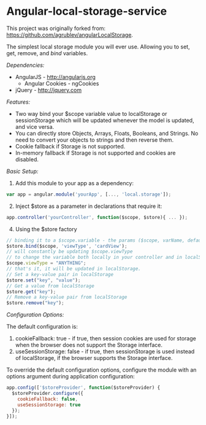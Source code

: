 Angular-local-storage-service
=============================

This project was originally forked from: https://github.com/agrublev/angularLocalStorage.

The simplest local storage module you will ever use. Allowing you to set, get, remove, and *bind* variables.

*Dependencies:*

* AngularJS - http://angularjs.org
  * Angular Cookies - ngCookies
* jQuery - http://jquery.com

*Features:*

* Two way bind your $scope variable value to localStorage or sessionStorage which will be updated whenever the model is updated, and vice versa.
* You can directly store Objects, Arrays, Floats, Booleans, and Strings. No need to convert your objects to strings and then reverse them.
* Cookie fallback if Storage is not supported.
* In-memory fallback if Storage is not supported and cookies are disabled.

*Basic Setup:*

1. Add this module to your app as a dependency:
```JAVASCRIPT
var app = angular.module('yourApp', [..., 'local.storage']);
```
2. Inject $store as a parameter in declarations that require it:
```JAVASCRIPT
app.controller('yourController', function($scope, $store){ ... });
```
4. Using the $store factory
```JAVASCRIPT
// binding it to a $scope.variable - the params ($scope, varName, defaultValue(optional))
$store.bind($scope, 'viewType', 'cardView');
// will constantly be updating $scope.viewType
// to change the variable both locally in your controller and in localStorage just do
$scope.viewType = "ANYTHING";
// that's it, it will be updated in localStorage.
// Set a key-value pair in localStorage
$store.set("key", "value");
// Get a value from localStorage
$store.get("key");
// Remove a key-value pair from localStorage
$store.remove("key");
```

*Configuration Options:*

The default configuration is:

1. cookieFallback: true - if true, then session cookies are used for storage when the browser does not support the Storage interface.
2. useSessionStorage: false - if true, then sessionStorage is used instead of localStorage, if the browser supports the Storage interface.

To override the default configuration options, configure the module with an options argument during application configuration:
```JAVASCRIPT
app.config(['$storeProvider', function($storeProvider) {
  $storeProvider.configure({
    cookieFallback: false,
    useSessionStorage: true
  });
}]);
```
